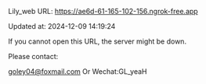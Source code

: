 Lily_web URL: https://ae6d-61-165-102-156.ngrok-free.app

Updated at: 2024-12-09 14:19:24

If you cannot open this URL, the server might be down.

Please contact: 

goley04@foxmail.com Or Wechat:GL_yeaH